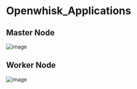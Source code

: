 # Openwhisk_Applications

## Master Node 
![image](https://user-images.githubusercontent.com/37688219/199644377-8db25125-d5fc-4c49-8a61-972c728ad67a.png)

## Worker Node 
![image](https://user-images.githubusercontent.com/37688219/199644487-d718ddea-15e4-48e0-8824-2cac4a80d667.png)
